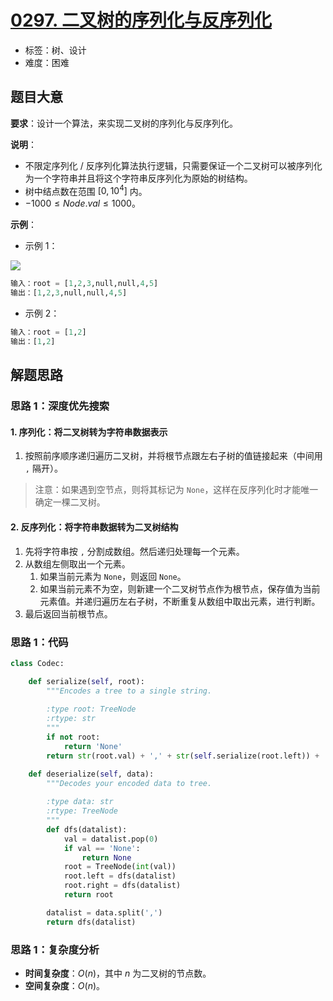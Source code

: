 # [0297. 二叉树的序列化与反序列化](https://leetcode.cn/problems/serialize-and-deserialize-binary-tree/)

- 标签：树、设计
- 难度：困难

## 题目大意

**要求**：设计一个算法，来实现二叉树的序列化与反序列化。

**说明**：

- 不限定序列化 / 反序列化算法执行逻辑，只需要保证一个二叉树可以被序列化为一个字符串并且将这个字符串反序列化为原始的树结构。
- 树中结点数在范围 $[0, 10^4]$ 内。
- $-1000 \le Node.val \le 1000$。

**示例**：

- 示例 1：

![](https://assets.leetcode.com/uploads/2020/09/15/serdeser.jpg)

```python
输入：root = [1,2,3,null,null,4,5]
输出：[1,2,3,null,null,4,5]
```

- 示例 2：

```python
输入：root = [1,2]
输出：[1,2]
```

## 解题思路

### 思路 1：深度优先搜索

#### 1. 序列化：将二叉树转为字符串数据表示

1. 按照前序顺序递归遍历二叉树，并将根节点跟左右子树的值链接起来（中间用 `,` 隔开）。

> 注意：如果遇到空节点，则将其标记为 `None`，这样在反序列化时才能唯一确定一棵二叉树。

#### 2. 反序列化：将字符串数据转为二叉树结构

1. 先将字符串按 `,` 分割成数组。然后递归处理每一个元素。
2. 从数组左侧取出一个元素。
   1. 如果当前元素为 `None`，则返回 `None`。
   2. 如果当前元素不为空，则新建一个二叉树节点作为根节点，保存值为当前元素值。并递归遍历左右子树，不断重复从数组中取出元素，进行判断。
3. 最后返回当前根节点。

### 思路 1：代码

```python
class Codec:

    def serialize(self, root):
        """Encodes a tree to a single string.
        
        :type root: TreeNode
        :rtype: str
        """
        if not root:
            return 'None'
        return str(root.val) + ',' + str(self.serialize(root.left)) + ',' + str(self.serialize(root.right))

    def deserialize(self, data):
        """Decodes your encoded data to tree.
        
        :type data: str
        :rtype: TreeNode
        """
        def dfs(datalist):
            val = datalist.pop(0)
            if val == 'None':
                return None
            root = TreeNode(int(val))
            root.left = dfs(datalist)
            root.right = dfs(datalist)
            return root

        datalist = data.split(',')
        return dfs(datalist)
```

### 思路 1：复杂度分析

- **时间复杂度**：$O(n)$，其中 $n$ 为二叉树的节点数。
- **空间复杂度**：$O(n)$。

